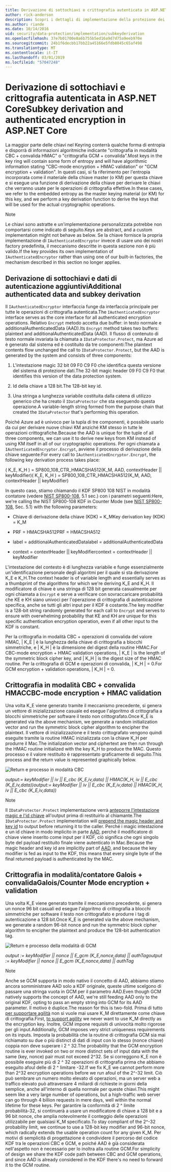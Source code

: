 ```yaml
---
title: Derivazione di sottochiavi e crittografia autenticata in ASP.NET Core
author: rick-anderson
description: Scopri i dettagli di implementazione della protezione dei dati di ASP.NET Core sottochiave derivazione e crittografia autenticata.
ms.author: riande
ms.date: 10/14/2016
uid: security/data-protection/implementation/subkeyderivation
ms.openlocfilehash: 37e7b01700e8a6b755b5ed16a9d7d75a9eeb970e
ms.sourcegitcommit: 24b1f6decbb17bb22a45166e5fdb0845c65af498
ms.translationtype: MT
ms.contentlocale: it-IT
ms.lasthandoff: 03/01/2019
ms.locfileid: "57047248"
---
```

# <a name="subkey-derivation-and-authenticated-encryption-in-aspnet-core"></a><span data-ttu-id="43ceb-103">Derivazione di sottochiavi e crittografia autenticata in ASP.NET Core</span><span class="sxs-lookup"><span data-stu-id="43ceb-103">Subkey derivation and authenticated encryption in ASP.NET Core</span></span>

<a name="data-protection-implementation-subkey-derivation"></a>

<span data-ttu-id="43ceb-104">La maggior parte delle chiavi nel Keyring conterrà qualche forma di entropia e disporrà di informazioni algoritmiche indicante "crittografia in modalità CBC + convalida HMAC" o "crittografia GCM + convalida".</span><span class="sxs-lookup"><span data-stu-id="43ceb-104">Most keys in the key ring will contain some form of entropy and will have algorithmic information stating "CBC-mode encryption + HMAC validation" or "GCM encryption + validation".</span></span> <span data-ttu-id="43ceb-105">In questi casi, si fa riferimento per l'entropia incorporata come il materiale della chiave master (o KM) per questa chiave e si esegue una funzione di derivazione della chiave per derivare le chiavi che verranno usate per le operazioni di crittografia effettive.</span><span class="sxs-lookup"><span data-stu-id="43ceb-105">In these cases, we refer to the embedded entropy as the master keying material (or KM) for this key, and we perform a key derivation function to derive the keys that will be used for the actual cryptographic operations.</span></span>

> [!NOTE]
> <span data-ttu-id="43ceb-106">Le chiavi sono astratte e un'implementazione personalizzata potrebbe non comportarsi come indicato di seguito.</span><span class="sxs-lookup"><span data-stu-id="43ceb-106">Keys are abstract, and a custom implementation might not behave as below.</span></span> <span data-ttu-id="43ceb-107">Se la chiave fornisce la propria implementazione di `IAuthenticatedEncryptor` invece di usare uno dei nostri factory predefinita, il meccanismo descritte in questa sezione non è più valido.</span><span class="sxs-lookup"><span data-stu-id="43ceb-107">If the key provides its own implementation of `IAuthenticatedEncryptor` rather than using one of our built-in factories, the mechanism described in this section no longer applies.</span></span>

<a name="data-protection-implementation-subkey-derivation-aad"></a>

## <a name="additional-authenticated-data-and-subkey-derivation"></a><span data-ttu-id="43ceb-108">Derivazione di sottochiavi e dati di autenticazione aggiuntivi</span><span class="sxs-lookup"><span data-stu-id="43ceb-108">Additional authenticated data and subkey derivation</span></span>

<span data-ttu-id="43ceb-109">Il `IAuthenticatedEncryptor` interfaccia funge da interfaccia principale per tutte le operazioni di crittografia autenticata.</span><span class="sxs-lookup"><span data-stu-id="43ceb-109">The `IAuthenticatedEncryptor` interface serves as the core interface for all authenticated encryption operations.</span></span> <span data-ttu-id="43ceb-110">Relativo `Encrypt` metodo accetta due buffer: in testo normale e additionalAuthenticatedData (AAD).</span><span class="sxs-lookup"><span data-stu-id="43ceb-110">Its `Encrypt` method takes two buffers: plaintext and additionalAuthenticatedData (AAD).</span></span> <span data-ttu-id="43ceb-111">Il flusso di contenuto di testo normale invariata la chiamata a `IDataProtector.Protect`, ma Azure ad è generato dal sistema ed è costituito da tre componenti:</span><span class="sxs-lookup"><span data-stu-id="43ceb-111">The plaintext contents flow unchanged the call to `IDataProtector.Protect`, but the AAD is generated by the system and consists of three components:</span></span>

1. <span data-ttu-id="43ceb-112">L'intestazione magic 32 bit 09 F0 C9 F0 che identifica questa versione del sistema di protezione dati.</span><span class="sxs-lookup"><span data-stu-id="43ceb-112">The 32-bit magic header 09 F0 C9 F0 that identifies this version of the data protection system.</span></span>

2. <span data-ttu-id="43ceb-113">Id della chiave a 128 bit.</span><span class="sxs-lookup"><span data-stu-id="43ceb-113">The 128-bit key id.</span></span>

3. <span data-ttu-id="43ceb-114">Una stringa a lunghezza variabile costituita dalla catena di utilizzo generico che ha creato il `IDataProtector` che sta eseguendo questa operazione.</span><span class="sxs-lookup"><span data-stu-id="43ceb-114">A variable-length string formed from the purpose chain that created the `IDataProtector` that's performing this operation.</span></span>

<span data-ttu-id="43ceb-115">Poiché Azure ad è univoco per la tupla di tre componenti, è possibile usarlo da cui per derivare nuove chiavi KM anziché KM stesso in tutte le operazioni crittografiche.</span><span class="sxs-lookup"><span data-stu-id="43ceb-115">Because the AAD is unique for the tuple of all three components, we can use it to derive new keys from KM instead of using KM itself in all of our cryptographic operations.</span></span> <span data-ttu-id="43ceb-116">Per ogni chiamata a `IAuthenticatedEncryptor.Encrypt`, avviene il processo di derivazione della chiave seguente:</span><span class="sxs-lookup"><span data-stu-id="43ceb-116">For every call to `IAuthenticatedEncryptor.Encrypt`, the following key derivation process takes place:</span></span>

<span data-ttu-id="43ceb-117">( K_E, K_H ) = SP800_108_CTR_HMACSHA512(K_M, AAD, contextHeader || keyModifier)</span><span class="sxs-lookup"><span data-stu-id="43ceb-117">( K_E, K_H ) = SP800_108_CTR_HMACSHA512(K_M, AAD, contextHeader || keyModifier)</span></span>

<span data-ttu-id="43ceb-118">In questo caso, stiamo chiamando il KDF SP800 108 NIST in modalità contatore (vedere [NIST SP800-108](http://nvlpubs.nist.gov/nistpubs/Legacy/SP/nistspecialpublication800-108.pdf), 5.1 sec.) con i parametri seguenti:</span><span class="sxs-lookup"><span data-stu-id="43ceb-118">Here, we're calling the NIST SP800-108 KDF in Counter Mode (see [NIST SP800-108](http://nvlpubs.nist.gov/nistpubs/Legacy/SP/nistspecialpublication800-108.pdf), Sec. 5.1) with the following parameters:</span></span>

* <span data-ttu-id="43ceb-119">Chiave di derivazione della chiave (KDK) = K_M</span><span class="sxs-lookup"><span data-stu-id="43ceb-119">Key derivation key (KDK) = K_M</span></span>

* <span data-ttu-id="43ceb-120">PRF = HMACSHA512</span><span class="sxs-lookup"><span data-stu-id="43ceb-120">PRF = HMACSHA512</span></span>

* <span data-ttu-id="43ceb-121">label = additionalAuthenticatedData</span><span class="sxs-lookup"><span data-stu-id="43ceb-121">label = additionalAuthenticatedData</span></span>

* <span data-ttu-id="43ceb-122">context = contextHeader || keyModifier</span><span class="sxs-lookup"><span data-stu-id="43ceb-122">context = contextHeader || keyModifier</span></span>

<span data-ttu-id="43ceb-123">L'intestazione del contesto è di lunghezza variabile e funge essenzialmente un'identificazione personale degli algoritmi per il quale si sta derivazione K_E e K_H.</span><span class="sxs-lookup"><span data-stu-id="43ceb-123">The context header is of variable length and essentially serves as a thumbprint of the algorithms for which we're deriving K_E and K_H.</span></span> <span data-ttu-id="43ceb-124">Il modificatore di chiave è una stringa di 128 bit generata casualmente per ogni chiamata a `Encrypt` e serve a verificare con sovraccaricare probabilità che KE e KH siano univoci per l'operazione di crittografia di autenticazione specifica, anche se tutti gli altri input per il KDF è costante.</span><span class="sxs-lookup"><span data-stu-id="43ceb-124">The key modifier is a 128-bit string randomly generated for each call to `Encrypt` and serves to ensure with overwhelming probability that KE and KH are unique for this specific authentication encryption operation, even if all other input to the KDF is constant.</span></span>

<span data-ttu-id="43ceb-125">Per la crittografia in modalità CBC + operazioni di convalida del valore HMAC, | K_E | è la lunghezza della chiave di crittografia a blocchi simmetriche, e | K_H | è la dimensione del digest della routine HMAC.</span><span class="sxs-lookup"><span data-stu-id="43ceb-125">For CBC-mode encryption + HMAC validation operations, | K_E | is the length of the symmetric block cipher key, and | K_H | is the digest size of the HMAC routine.</span></span> <span data-ttu-id="43ceb-126">Per la crittografia di GCM e operazioni di convalida, | K_H | = 0.</span><span class="sxs-lookup"><span data-stu-id="43ceb-126">For GCM encryption + validation operations, | K_H | = 0.</span></span>

## <a name="cbc-mode-encryption--hmac-validation"></a><span data-ttu-id="43ceb-127">Crittografia in modalità CBC + convalida HMAC</span><span class="sxs-lookup"><span data-stu-id="43ceb-127">CBC-mode encryption + HMAC validation</span></span>

<span data-ttu-id="43ceb-128">Una volta K_E viene generato tramite il meccanismo precedente, si genera un vettore di inizializzazione casuale ed esegue l'algoritmo di crittografia a blocchi simmetriche per software il testo non crittografato.</span><span class="sxs-lookup"><span data-stu-id="43ceb-128">Once K_E is generated via the above mechanism, we generate a random initialization vector and run the symmetric block cipher algorithm to encipher the plaintext.</span></span> <span data-ttu-id="43ceb-129">Il vettore di inizializzazione e il testo crittografato vengono quindi eseguite tramite la routine HMAC inizializzata con la chiave K_H per produrre il Mac.</span><span class="sxs-lookup"><span data-stu-id="43ceb-129">The initialization vector and ciphertext are then run through the HMAC routine initialized with the key K_H to produce the MAC.</span></span> <span data-ttu-id="43ceb-130">Questo processo e il valore restituito è rappresentato graficamente di seguito.</span><span class="sxs-lookup"><span data-stu-id="43ceb-130">This process and the return value is represented graphically below.</span></span>

![Return e processo in modalità CBC](subkeyderivation/_static/cbcprocess.png)

<span data-ttu-id="43ceb-132">*output:= keyModifier || iv || E_cbc (K_E,iv,data) || HMAC(K_H, iv || E_cbc (K_E,iv,data))*</span><span class="sxs-lookup"><span data-stu-id="43ceb-132">*output:= keyModifier || iv || E_cbc (K_E,iv,data) || HMAC(K_H, iv || E_cbc (K_E,iv,data))*</span></span>

> [!NOTE]
> <span data-ttu-id="43ceb-133">Il `IDataProtector.Protect` implementazione verrà [anteporre l'intestazione magic e l'id chiave](xref:security/data-protection/implementation/authenticated-encryption-details) all'output prima di restituirlo al chiamante.</span><span class="sxs-lookup"><span data-stu-id="43ceb-133">The `IDataProtector.Protect` implementation will [prepend the magic header and key id](xref:security/data-protection/implementation/authenticated-encryption-details) to output before returning it to the caller.</span></span> <span data-ttu-id="43ceb-134">Perché i magic intestazione e un id chiave in modo implicito in parte [AAD](xref:security/data-protection/implementation/subkeyderivation#data-protection-implementation-subkey-derivation-aad), perché il modificatore di chiave viene inserito come input per il KDF, ciò significa che ogni singolo byte del payload restituito finale viene autenticato in Mac.</span><span class="sxs-lookup"><span data-stu-id="43ceb-134">Because the magic header and key id are implicitly part of [AAD](xref:security/data-protection/implementation/subkeyderivation#data-protection-implementation-subkey-derivation-aad), and because the key modifier is fed as input to the KDF, this means that every single byte of the final returned payload is authenticated by the MAC.</span></span>

## <a name="galoiscounter-mode-encryption--validation"></a><span data-ttu-id="43ceb-135">Crittografia in modalità/contatore Galois + convalida</span><span class="sxs-lookup"><span data-stu-id="43ceb-135">Galois/Counter Mode encryption + validation</span></span>

<span data-ttu-id="43ceb-136">Una volta K_E viene generato tramite il meccanismo precedente, si genera un nonce 96 bit casuali ed esegue l'algoritmo di crittografia a blocchi simmetriche per software il testo non crittografato e produrre i tag di autenticazione a 128 bit.</span><span class="sxs-lookup"><span data-stu-id="43ceb-136">Once K_E is generated via the above mechanism, we generate a random 96-bit nonce and run the symmetric block cipher algorithm to encipher the plaintext and produce the 128-bit authentication tag.</span></span>

![Return e processo della modalità di GCM](subkeyderivation/_static/galoisprocess.png)

<span data-ttu-id="43ceb-138">*output := keyModifier || nonce || E_gcm (K_E,nonce,data) || authTag*</span><span class="sxs-lookup"><span data-stu-id="43ceb-138">*output := keyModifier || nonce || E_gcm (K_E,nonce,data) || authTag*</span></span>

> [!NOTE]
> <span data-ttu-id="43ceb-139">Anche se GCM supporta in modo nativo il concetto di AAD, abbiamo stiamo ancora somministrare AAD solo a KDF originale, queste ultime scelgono di passare una stringa vuota in GCM per il parametro AAD.</span><span class="sxs-lookup"><span data-stu-id="43ceb-139">Even though GCM natively supports the concept of AAD, we're still feeding AAD only to the original KDF, opting to pass an empty string into GCM for its AAD parameter.</span></span> <span data-ttu-id="43ceb-140">Il motivo è duplice.</span><span class="sxs-lookup"><span data-stu-id="43ceb-140">The reason for this is two-fold.</span></span> <span data-ttu-id="43ceb-141">Prima di tutto [per supportare agilità](xref:security/data-protection/implementation/context-headers#data-protection-implementation-context-headers) non si vuole mai usare K_M direttamente come chiave di crittografia.</span><span class="sxs-lookup"><span data-stu-id="43ceb-141">First, [to support agility](xref:security/data-protection/implementation/context-headers#data-protection-implementation-context-headers) we never want to use K_M directly as the encryption key.</span></span> <span data-ttu-id="43ceb-142">Inoltre, GCM impone requisiti di univocità molto rigorose per gli input.</span><span class="sxs-lookup"><span data-stu-id="43ceb-142">Additionally, GCM imposes very strict uniqueness requirements on its inputs.</span></span> <span data-ttu-id="43ceb-143">Imposta la probabilità che la routine di crittografia GCM sia mai richiamato su due o più distinct di dati di input con lo stesso (nonce chiave) coppia non deve superare i 2 ^ 32.</span><span class="sxs-lookup"><span data-stu-id="43ceb-143">The probability that the GCM encryption routine is ever invoked on two or more distinct sets of input data with the same (key, nonce) pair must not exceed 2^32.</span></span> <span data-ttu-id="43ceb-144">Se si correggono K_E non è possibile eseguire più di 2 ^ 32 operazioni di crittografia prima che abbiamo eseguito afoul delle di 2 ^ limitare -32.</span><span class="sxs-lookup"><span data-stu-id="43ceb-144">If we fix K_E we cannot perform more than 2^32 encryption operations before we run afoul of the 2^-32 limit.</span></span> <span data-ttu-id="43ceb-145">Ciò può sembrare un numero molto elevato di operazioni, ma un server web a traffico elevato può attraversare 4 miliardi di richieste in giorni della semplice, anche all'interno di quella normale per queste chiavi.</span><span class="sxs-lookup"><span data-stu-id="43ceb-145">This might seem like a very large number of operations, but a high-traffic web server can go through 4 billion requests in mere days, well within the normal lifetime for these keys.</span></span> <span data-ttu-id="43ceb-146">Per garantire la conformità di 2 ^ limite probabilità-32, si continuerà a usare un modificatore di chiave a 128 bit e a 96 bit nonce, che amplia notevolmente il conteggio delle operazioni utilizzabile per qualsiasi K_M specificato.</span><span class="sxs-lookup"><span data-stu-id="43ceb-146">To stay compliant of the 2^-32 probability limit, we continue to use a 128-bit key modifier and 96-bit nonce, which radically extends the usable operation count for any given K_M.</span></span> <span data-ttu-id="43ceb-147">Per motivi di semplicità di progettazione è condividere il percorso del codice KDF tra le operazioni CBC e GCM, e poiché AAD è già considerata nell'aspetto non è necessario per lo inoltra alla routine GCM.</span><span class="sxs-lookup"><span data-stu-id="43ceb-147">For simplicity of design we share the KDF code path between CBC and GCM operations, and since AAD is already considered in the KDF there's no need to forward it to the GCM routine.</span></span>
